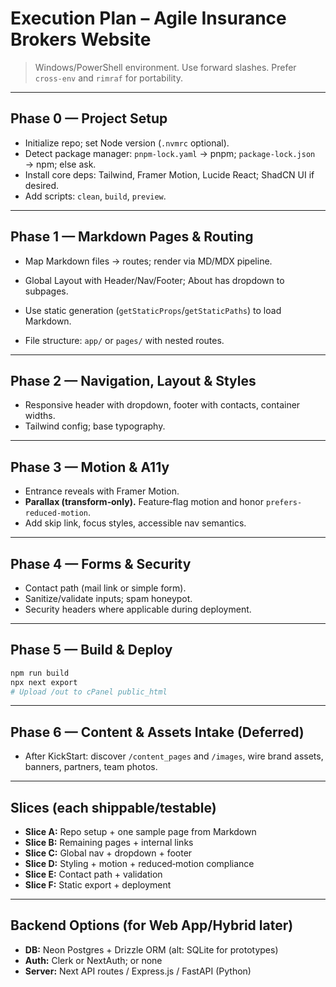 # Execution Plan – Agile Insurance Brokers Website

> Windows/PowerShell environment. Use forward slashes. Prefer `cross-env` and `rimraf` for portability.

---

## Phase 0 — Project Setup
- Initialize repo; set Node version (`.nvmrc` optional).
- Detect package manager: `pnpm-lock.yaml` → pnpm; `package-lock.json` → npm; else ask.
- Install core deps: Tailwind, Framer Motion, Lucide React; ShadCN UI if desired.
- Add scripts: `clean`, `build`, `preview`.

---

## Phase 1 — Markdown Pages & Routing
- Map Markdown files → routes; render via MD/MDX pipeline.
- Global Layout with Header/Nav/Footer; About has dropdown to subpages.

- Use static generation (`getStaticProps`/`getStaticPaths`) to load Markdown.
- File structure: `app/` or `pages/` with nested routes.

---

## Phase 2 — Navigation, Layout & Styles
- Responsive header with dropdown, footer with contacts, container widths.
- Tailwind config; base typography.

---

## Phase 3 — Motion & A11y
- Entrance reveals with Framer Motion.
- **Parallax (transform‑only).** Feature‑flag motion and honor `prefers-reduced-motion`.
- Add skip link, focus styles, accessible nav semantics.

---

## Phase 4 — Forms & Security
- Contact path (mail link or simple form).
- Sanitize/validate inputs; spam honeypot.
- Security headers where applicable during deployment.

---

## Phase 5 — Build & Deploy
```powershell
npm run build
npx next export
# Upload /out to cPanel public_html
```

---

## Phase 6 — Content & Assets Intake (Deferred)
- After KickStart: discover `/content_pages` and `/images`, wire brand assets, banners, partners, team photos.

---

## Slices (each shippable/testable)
- **Slice A:** Repo setup + one sample page from Markdown
- **Slice B:** Remaining pages + internal links
- **Slice C:** Global nav + dropdown + footer
- **Slice D:** Styling + motion + reduced‑motion compliance
- **Slice E:** Contact path + validation
- **Slice F:** Static export + deployment

---

## Backend Options (for Web App/Hybrid later)
- **DB:** Neon Postgres + Drizzle ORM (alt: SQLite for prototypes)
- **Auth:** Clerk or NextAuth; or none
- **Server:** Next API routes / Express.js / FastAPI (Python)
